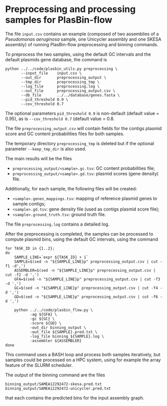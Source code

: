 # Preprocessing and processing samples for PlasBin-flow

The file `input.csv` contains an example (composed of two
assemblies of a *Pseudomonas aeruginosa* sample, one Unicycler
assembly and one SKESA assembly) of running PlasBin-flow
preprocessing and binning commands.

To preprocess the two samples, using the default GC intervals and the
default plasmids gene database, the command is
```
python ../../code/plasbin_utils.py preprocessing \
       --input_file    input.csv \
       --out_dir       preprocessing_output \
       --tmp_dir       preprocessing_tmp \
       --log_file      preprocessing.log \
       --out_file      preprocessing_output.csv \
       --db_file       ../../database/genes.fasta \
       --pid_threshold 0.9 \
       --cov_threshold 0.7
```

The optional parameters `pid_threshold 0.9` is non-default (default
value = 0.95), as is `--cov_threshold 0.7` (default value = 0.8.

The file `preprocessing_output.csv` will contain fields for the
contigs plasmid score and GC content probabilities files for both
samples.

The temporary directory `preprocessing_tmp` is deleted but if the
optional parameter `--keep_tmp_dir` is also used.

The main results will be the files
- `preprocessing_output/<sample>.gc.tsv`: GC content probabilities file;
- `preprocessing_output/<sample>.gd.tsv`: plasmid scores (gene density) file.

Additionally, for each sample, the following files will be created:
- `<sample>.genes_mappings.tsv`: mapping of reference plasmid
  genes to sample contigs;
- `<sample>.gd.tsv`: gene density file (used as contigs plasmid score
  file);
- `<sample>.ground_truth.tsv`: ground truth file.

The file `preprocessing.log` contains a detailed log.

After the preprocessing is completed, the samples can be processed to
compute plasmid bins, using the default GC intervals, using the command
```
for TASK_ID in {1..2};
do
    SAMPLE_LINE=`expr ${TASK_ID} + 1`
    SAMPLE=$(sed -n "${SAMPLE_LINE}p" preprocessing_output.csv | cut -f1 -d',')
    ASSEMBLER=$(sed -n "${SAMPLE_LINE}p" preprocessing_output.csv | cut -f2 -d ',')
    GFA=$(sed -n "${SAMPLE_LINE}p" preprocessing_output.csv | cut -f3 -d ',')
    GC=$(sed -n "${SAMPLE_LINE}p" preprocessing_output.csv | cut -f4 -d ',')
    GD=$(sed -n "${SAMPLE_LINE}p" preprocessing_output.csv | cut -f6 -d ',')

    python ../../code/plasbin_flow.py \
           -ag ${GFA} \
           -gc ${GC} \
           -score ${GD} \
           -out_dir binning_output \
           -out_file ${SAMPLE}.pred.txt \
           -log_file binning_${SAMPLE}.log \
           -assembler ${ASSEMBLER}
done
```
This command uses a BASH loop and process both samples iteratively,
but samples could be processed on a HPC system, using for example the
array feature of the SLURM scheduler.

The output of the binning command are the files
```
binning_output/SAMEA12292472-skesa.pred.txt
binning_output/SAMEA12292472-unicycler.pred.txt
```
that each contains the predicted bins for the input
assembly graph.